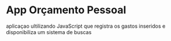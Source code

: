 # App Orçamento Pessoal
 aplicaçao ultilizando JavaScript que registra os gastos inseridos e disponibiliza um sistema de buscas
